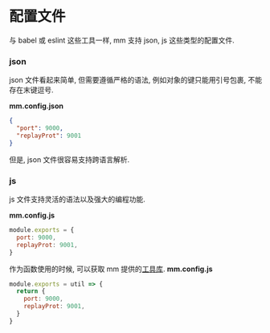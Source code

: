 # 配置文件
与 babel 或 eslint 这些工具一样, mm 支持 json, js 这些类型的配置文件.

### json
json 文件看起来简单, 但需要遵循严格的语法, 例如对象的键只能用引号包裹, 不能存在末键逗号.

**mm.config.json**
``` json
{
  "port": 9000,
  "replayProt": 9001
}
```
但是, json 文件很容易支持跨语言解析.

### js
js 文件支持灵活的语法以及强大的编程功能.

**mm.config.js**
``` js
module.exports = {
  port: 9000,
  replayProt: 9001,
}
```

作为函数使用的时候, 可以获取 mm 提供的[工具库](../config/config_fn.md).
**mm.config.js**
``` js
module.exports = util => {
  return {
    port: 9000,
    replayProt: 9001,
  }
}
```

